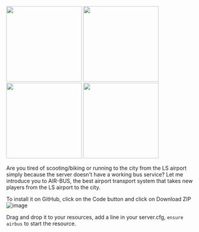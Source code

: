 <img src="https://github.com/user-attachments/assets/b306a8b2-95b8-4205-9db6-5fb04b451bec" width="200"/>
<img src="https://github.com/user-attachments/assets/4f625748-9454-4f25-8d43-468831d76b03" width="200"/>
<img src="https://github.com/user-attachments/assets/28315967-6a34-4c8a-afce-17c3be9f44d6" width="200"/>
<img src="https://github.com/user-attachments/assets/423187c7-4d95-41f2-9605-22716893f6b5" width="200"/>

Are you tired of scooting/biking or running to the city from the LS airport simply because the server doesn't have a working bus service? Let me introduce you to AIR-BUS, the best airport transport system that takes new players from the LS airport to the city.

To install it on GitHub, click on the Code button and click on Download ZIP
![image](https://github.com/user-attachments/assets/ad54a42e-5adc-4295-add4-9e41cca55754)

Drag and drop it to your resources, add a line in your server.cfg, `ensure airbus` to start the resource.
